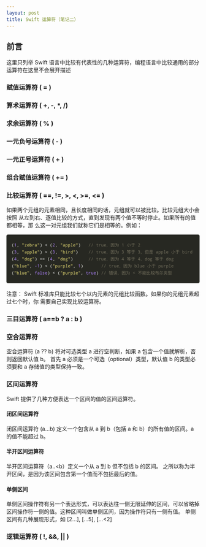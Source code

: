 ```yaml
---
layout: post
title: Swift 运算符（笔记二）
---
```


## 前言

这里只列举 Swift 语言中比较有代表性的几种运算符，编程语言中比较通用的部分运算符在这里不会展开描述

### 赋值运算符 ( = )

### 算术运算符 ( +, -, *, /)

### 求余运算符 ( % )

### 一元负号运算符 ( - )

### 一元正号运算符 ( + )

### 组合赋值运算符 ( += )

### 比较运算符 ( ==, !=, >, <, >=, <= )

如果两个元组的元素相同，且长度相同的话，元组就可以被比较。比较元组大小会按照
从左到右、逐值比较的方式，直到发现有两个值不等时停止。如果所有的值都相等，那
么这一对元组我们就称它们是相等的。例如：

![](/images/19_12_06/Swift2_1.png)

注意：
Swift 标准库只能比较七个以内元素的元组比较函数。如果你的元组元素超过七个时，你
需要自己实现比较运算符。

### 三目运算符 ( a==b ? a : b )

### 空合运算符

空合运算符 (a ?? b) 将对可选类型 a 进行空判断，如果 a 包含一个值就解析，否则返回默认值 b。
首先 a 必须是一个可选（optional）类型，默认值 b 的类型必须要和 a 存储值的类型保持一致。

### 区间运算符

Swift 提供了几种方便表达一个区间的值的区间运算符。

#### 闭区间运算符

闭区间运算符 (a...b) 定义一个包含从 a 到 b（包括 a 和 b）的所有值的区间。a 的值不能超过 b。

#### 半开区间运算符

半开区间运算符（a..<b）定义一个从 a 到 b 但不包括 b 的区间。 之所以称为半开区间，是因为该区间包含第一个值而不包括最后的值。

#### 单侧区间

单侧区间操作符有另一个表达形式，可以表达往一侧无限延伸的区间，可以省略掉区间操作符一侧的值。这种区间叫做单侧区间，因为操作符只有一侧有值。
  ‌ 
单侧区间有几种展现形式，如 [2...], [...5], [...<2]

### 逻辑运算符 ( !, &&, || )